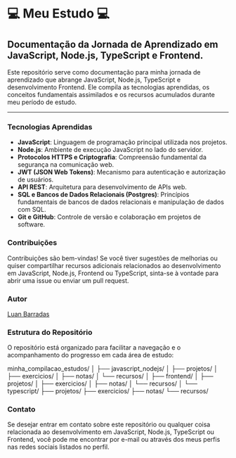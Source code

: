 # 💻 Meu Estudo 💻

## Documentação da Jornada de Aprendizado em JavaScript, Node.js, TypeScript e Frontend. 

Este repositório serve como documentação para minha jornada de aprendizado que abrange JavaScript, Node.js, TypeScript e desenvolvimento Frontend. Ele compila as tecnologias aprendidas, os conceitos fundamentais assimilados e os recursos acumulados durante meu período de estudo.

---

### Tecnologias Aprendidas

- **JavaScript**: Linguagem de programação principal utilizada nos projetos.
- **Node.js**: Ambiente de execução JavaScript no lado do servidor.
- **Protocolos HTTPS e Criptografia**: Compreensão fundamental da segurança na comunicação web.
- **JWT (JSON Web Tokens)**: Mecanismo para autenticação e autorização de usuários.
- **API REST**: Arquitetura para desenvolvimento de APIs web.
- **SQL e Bancos de Dados Relacionais (Postgres)**: Princípios fundamentais de bancos de dados relacionais e manipulação de dados com SQL.
- **Git e GitHub**: Controle de versão e colaboração em projetos de software.

### Contribuições

Contribuições são bem-vindas! Se você tiver sugestões de melhorias ou quiser compartilhar recursos adicionais relacionados ao desenvolvimento em JavaScript, Node.js, Frontend ou TypeScript, sinta-se à vontade para abrir uma issue ou enviar um pull request.

### Autor

[Luan Barradas](https://github.com/Luanbarradas)

### Estrutura do Repositório

O repositório está organizado para facilitar a navegação e o acompanhamento do progresso em cada área de estudo:

minha_compilacao_estudos/
│
├── javascript_nodejs/
│   ├── projetos/
│   ├── exercicios/
│   ├── notas/
│   └── recursos/
│
├── frontend/
│   ├── projetos/
│   ├── exercicios/
│   ├── notas/
│   └── recursos/
│
└── typescript/
    ├── projetos/
    ├── exercicios/
    ├── notas/
    └── recursos/


### Contato

Se desejar entrar em contato sobre este repositório ou qualquer coisa relacionada ao desenvolvimento em JavaScript, Node.js, TypeScript ou Frontend, você pode me encontrar por e-mail ou através dos meus perfis nas redes sociais listados no perfil.

